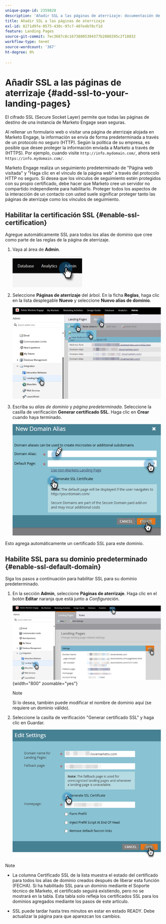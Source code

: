 ```yaml
---
unique-page-id: 2359828
description: 'Añadir SSL a las páginas de aterrizaje: documentación de Marketo'
title: Añadir SSL a las páginas de aterrizaje
exl-id: 8271d9fe-0575-430c-97c7-407e4b78cf1d
feature: Landing Pages
source-git-commit: 7ec3687c0c16738805394377b2080295c2f18032
workflow-type: tm+mt
source-wordcount: '367'
ht-degree: 0%

---
```


# Añadir SSL a las páginas de aterrizaje {#add-ssl-to-your-landing-pages}

El cifrado SSL (Secure Socket Layer) permite que todas las páginas de destino de una instancia de Marketo Engage sean seguras.

Al rellenar un formulario web o visitar una página de aterrizaje alojada en Marketo Engage, la información se envía de forma predeterminada a través de un protocolo no seguro (HTTP). Según la política de su empresa, es posible que desee proteger la información enviada a Marketo a través de (HTTPS). Por ejemplo, cuando visite `http://info.mydomain.com/`, ahora será `https://info.mydomain.com/`.

Marketo Engage realiza un seguimiento predeterminado de &quot;Página web visitada&quot; y &quot;Haga clic en el vínculo de la página web&quot; a través del protocolo HTTP no seguro. Si desea que los vínculos de seguimiento estén protegidos con su propio certificado, debe hacer que Marketo cree un servidor no compartido independiente para habilitarlo. Proteger todos los aspectos de la interacción de un contacto con usted suele significar proteger tanto las páginas de aterrizaje como los vínculos de seguimiento.

## Habilitar la certificación SSL {#enable-ssl-certification}

Agregue automáticamente SSL para todos los alias de dominio que cree como parte de las reglas de la página de aterrizaje.

1. Vaya al área de **Admin**.

   ![](assets/add-ssl-to-your-landing-pages-1.png)

1. Seleccione **Páginas de aterrizaje** del árbol. En la ficha **Reglas**, haga clic en la lista desplegable **Nuevo** y seleccione **Nuevo alias de dominio**.

   ![](assets/add-ssl-to-your-landing-pages-2.png)

1. Escriba su _alias de dominio_ y _página predeterminada_. Seleccione la casilla de verificación **Generar certificado SSL**. Haga clic en **Crear** cuando haya terminado.

   ![](assets/add-ssl-to-your-landing-pages-3.png)

Esto agrega automáticamente un certificado SSL para este dominio.

## Habilite SSL para su dominio predeterminado {#enable-ssl-default-domain}

Siga los pasos a continuación para habilitar SSL para su dominio predeterminado.

1. En la sección **Admin**, seleccione **Páginas de aterrizaje**. Haga clic en el botón **Editar** naranja que está junto a _Configuración_.

   ![](assets/add-ssl-to-your-landing-pages-4.png){width="800" zoomable="yes"}

   >[!NOTE]
   >
   >Si lo desea, también puede modificar el nombre de dominio aquí (se requiere un dominio válido).

1. Seleccione la casilla de verificación &quot;Generar certificado SSL&quot; y haga clic en Guardar.

   ![](assets/add-ssl-to-your-landing-pages-5.png)

>[!NOTE]
>
>* La columna Certificado SSL de la lista muestra el estado del certificado para todos los alias de dominio creados después de liberar esta función (FECHA). Si ha habilitado SSL para un dominio mediante el Soporte técnico de Marketo, el certificado seguirá existiendo, pero no se mostrará en la tabla. Esta tabla solo refleja los certificados SSL para los dominios agregados mediante los pasos de este artículo.
>
>* SSL puede tardar hasta tres minutos en estar en estado READY. Debe actualizar la página para que aparezcan los cambios.
